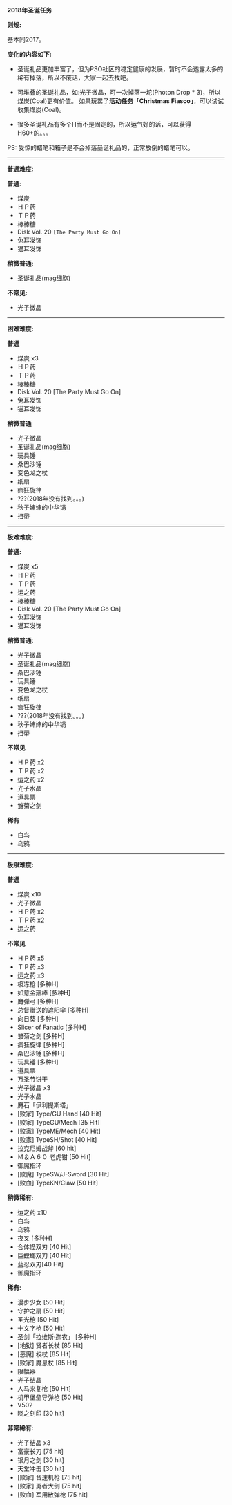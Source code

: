 **2018年圣诞任务**

**则规:**

基本同2017。

**变化的内容如下:**

- 圣诞礼品更加丰富了，但为PSO社区的稳定健康的发展，暂时不会透露太多的稀有掉落，所以不废话，大家一起去找吧。

- 可堆叠的圣诞礼品，如:光子微晶，可一次掉落一坨(Photon Drop * 3)，所以煤炭(Coal)更有价值。
  如果玩累了**活动任务「Christmas Fiasco」**，可以试试收集煤炭(Coal)。

- 很多圣诞礼品有多个H而不是固定的，所以运气好的话，可以获得H60+的。。。

PS: 受惊的蜡笔和箱子是不会掉落圣诞礼品的，正常放倒的蜡笔可以。

---

**普通难度:**

**普通:**

- 煤炭
- ＨＰ药
- ＴＰ药 
- 棒棒糖
- Disk Vol. 20 `[The Party Must Go On]`
- 兔耳发饰
- 猫耳发饰

**稍微普通:**

- 圣诞礼品(mag细胞)

**不常见:**

- 光子微晶

---

**困难难度:**

**普通**

- 煤炭 x3
- ＨＰ药
- ＴＰ药 
- 棒棒糖
- Disk Vol. 20 [The Party Must Go On]
- 兔耳发饰
- 猫耳发饰

**稍微普通**

- 光子微晶
- 圣诞礼品(mag细胞)
- 玩具锤
- 桑巴沙锤
- 变色龙之杖
- 纸扇
- 疯狂旋律
- ???(2018年没有找到。。。)
- 秋子婶婶的中华锅
- 扫帚

---

**极难难度:**

**普通:**

- 煤炭 x5
- ＨＰ药
- ＴＰ药 
- 运之药
- 棒棒糖
- Disk Vol. 20 [The Party Must Go On]
- 兔耳发饰
- 猫耳发饰

**稍微普通:**

- 光子微晶
- 圣诞礼品(mag细胞)
- 桑巴沙锤
- 玩具锤
- 变色龙之杖
- 纸扇
- 疯狂旋律
- ???(2018年没有找到。。。)
- 秋子婶婶的中华锅
- 扫帚

**不常见**

- ＨＰ药 x2
- ＴＰ药  x2
- 运之药 x2
- 光子水晶
- 道具票
- 雏菊之剑

**稀有**

- 白鸟
- 乌鸦

---

**极限难度:**

**普通**

- 煤炭 x10
- 光子微晶
- ＨＰ药 x2
- ＴＰ药  x2
- 运之药

**不常见**

- ＨＰ药 x5
- ＴＰ药  x3
- 运之药 x3
- 极冻枪 [多种H]
- 如意金箍棒 [多种H]
- 魔弹弓 [多种H]
- 总督赠送的遮阳伞 [多种H]
- 向日葵 [多种H]
- Slicer of Fanatic [多种H]
- 雏菊之剑 [多种H]
- 疯狂旋律 [多种H]
- 桑巴沙锤 [多种H]
- 玩具锤 [多种H]
- 道具票
- 万圣节饼干
- 光子微晶 x3
- 光子水晶
- 魔石「伊利提斯塔」
- [败家] Type/GU Hand [40 Hit]
- [败家] TypeGU/Mech [35 Hit]
- [败家] TypeME/Mech [40 Hit]
- [败家] TypeSH/Shot [40 Hit]
- 拉克尼姆战斧 [60 hit]
- Ｍ＆Ａ６０ 老虎钳 [50 Hit]
- 御魔指环
- [败魔] TypeSW/J-Sword [30 Hit]
- [败血] TypeKN/Claw [50 Hit]

**稍微稀有:**

- 运之药 x10
- 白鸟
- 乌鸦
- 夜叉 [多种H]
- 合体怪双刃 [40 Hit]
- 巨螳螂双刀 [40 Hit]
- 蓝忍双刃[40 Hit]
- 御魔指环

**稀有:**

- 漫步少女 [50 Hit]
- 守护之扇 [50 Hit]
- 圣光枪 [50 Hit]
- 十文字枪 [50 Hit]
- 圣剑「拉维斯·迦农」 [多种H]
- [地狱] 贤者长杖 [85 Hit]
- [恶魔] 权杖 [85 Hit]
- [败家] 魔息杖 [85 Hit]
- 限幅器
- 光子结晶
- 人马来复枪 [50 Hit]
- 机甲堡垒导弹枪 [50 Hit]
- V502
- 晓之刻印 [30 hit]

**非常稀有:**

- 光子结晶 x3
- 富豪长刀 [75 hit]
- 银月之剑 [30 hit]
- 天堂冲击 [30 hit]
- [败家] 音速机枪 [75 hit]
- [败家] 勇者大剑 [75 hit]
- [败血] 军用散弹枪 [75 hit]

